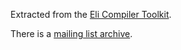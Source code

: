 Extracted from the [Eli Compiler Toolkit](http://eli.colorado.edu/).

There is a [mailing list archive](https://sourceforge.net/p/odin-build/mailman/odin-build-users/).
